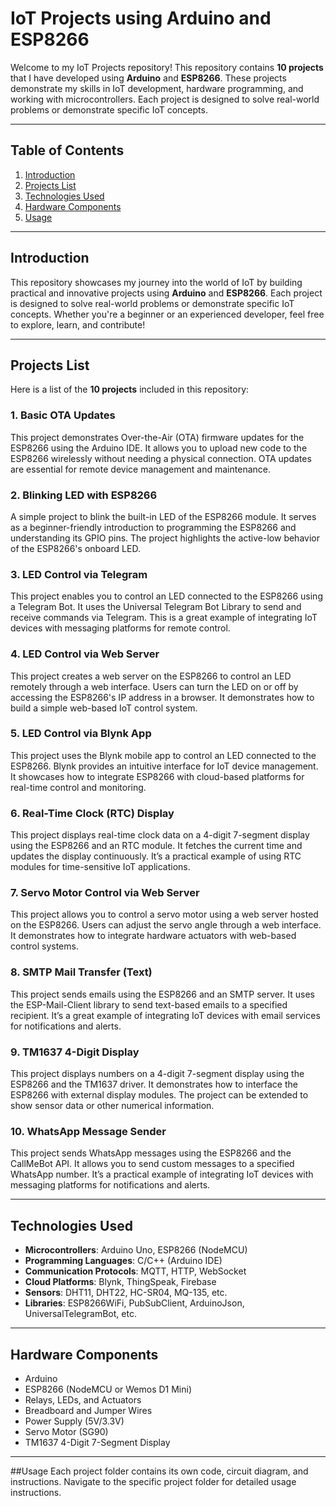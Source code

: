 # IoT Projects using Arduino and ESP8266

Welcome to my IoT Projects repository! This repository contains **10 projects** that I have developed using **Arduino** and **ESP8266**. These projects demonstrate my skills in IoT development, hardware programming, and working with microcontrollers. Each project is designed to solve real-world problems or demonstrate specific IoT concepts.

---

## Table of Contents
1. [Introduction](#introduction)
2. [Projects List](#projects-list)
3. [Technologies Used](#technologies-used)
4. [Hardware Components](#hardware-components)
5. [Usage](#usage)

---

## Introduction
This repository showcases my journey into the world of IoT by building practical and innovative projects using **Arduino** and **ESP8266**. Each project is designed to solve real-world problems or demonstrate specific IoT concepts. Whether you're a beginner or an experienced developer, feel free to explore, learn, and contribute!

---

## Projects List
Here is a list of the **10 projects** included in this repository:

### 1. **Basic OTA Updates**
This project demonstrates Over-the-Air (OTA) firmware updates for the ESP8266 using the Arduino IDE. It allows you to upload new code to the ESP8266 wirelessly without needing a physical connection. OTA updates are essential for remote device management and maintenance.

### 2. **Blinking LED with ESP8266**
A simple project to blink the built-in LED of the ESP8266 module. It serves as a beginner-friendly introduction to programming the ESP8266 and understanding its GPIO pins. The project highlights the active-low behavior of the ESP8266's onboard LED.

### 3. **LED Control via Telegram**
This project enables you to control an LED connected to the ESP8266 using a Telegram Bot. It uses the Universal Telegram Bot Library to send and receive commands via Telegram. This is a great example of integrating IoT devices with messaging platforms for remote control.

### 4. **LED Control via Web Server**
This project creates a web server on the ESP8266 to control an LED remotely through a web interface. Users can turn the LED on or off by accessing the ESP8266's IP address in a browser. It demonstrates how to build a simple web-based IoT control system.

### 5. **LED Control via Blynk App**
This project uses the Blynk mobile app to control an LED connected to the ESP8266. Blynk provides an intuitive interface for IoT device management. It showcases how to integrate ESP8266 with cloud-based platforms for real-time control and monitoring.

### 6. **Real-Time Clock (RTC) Display**
This project displays real-time clock data on a 4-digit 7-segment display using the ESP8266 and an RTC module. It fetches the current time and updates the display continuously. It’s a practical example of using RTC modules for time-sensitive IoT applications.

### 7. **Servo Motor Control via Web Server**
This project allows you to control a servo motor using a web server hosted on the ESP8266. Users can adjust the servo angle through a web interface. It demonstrates how to integrate hardware actuators with web-based control systems.

### 8. **SMTP Mail Transfer (Text)**
This project sends emails using the ESP8266 and an SMTP server. It uses the ESP-Mail-Client library to send text-based emails to a specified recipient. It’s a great example of integrating IoT devices with email services for notifications and alerts.

### 9. **TM1637 4-Digit Display**
This project displays numbers on a 4-digit 7-segment display using the ESP8266 and the TM1637 driver. It demonstrates how to interface the ESP8266 with external display modules. The project can be extended to show sensor data or other numerical information.

### 10. **WhatsApp Message Sender**
This project sends WhatsApp messages using the ESP8266 and the CallMeBot API. It allows you to send custom messages to a specified WhatsApp number. It’s a practical example of integrating IoT devices with messaging platforms for notifications and alerts.

---

## Technologies Used
- **Microcontrollers**: Arduino Uno, ESP8266 (NodeMCU)
- **Programming Languages**: C/C++ (Arduino IDE)
- **Communication Protocols**: MQTT, HTTP, WebSocket
- **Cloud Platforms**: Blynk, ThingSpeak, Firebase
- **Sensors**: DHT11, DHT22, HC-SR04, MQ-135, etc.
- **Libraries**: ESP8266WiFi, PubSubClient, ArduinoJson, UniversalTelegramBot, etc.

---

## Hardware Components
- Arduino 
- ESP8266 (NodeMCU or Wemos D1 Mini)
- Relays, LEDs, and Actuators
- Breadboard and Jumper Wires
- Power Supply (5V/3.3V)
- Servo Motor (SG90)
- TM1637 4-Digit 7-Segment Display

---

##Usage
Each project folder contains its own code, circuit diagram, and instructions. Navigate to the specific project folder for detailed usage instructions.
